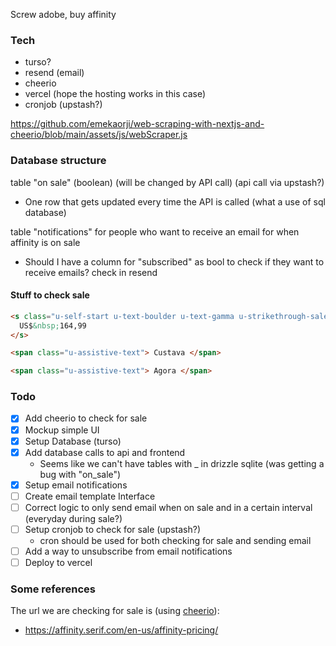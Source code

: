 Screw adobe, buy affinity

### Tech

- turso?
- resend (email)
- cheerio
- vercel (hope the hosting works in this case)
- cronjob (upstash?)

https://github.com/emekaorji/web-scraping-with-nextjs-and-cheerio/blob/main/assets/js/webScraper.js

### Database structure

table "on sale" (boolean) (will be changed by API call) (api call via upstash?)

- One row that gets updated every time the API is called (what a use of sql database)

table "notifications" for people who want to receive an email for when affinity is on sale

- Should I have a column for "subscribed" as bool to check if they want to receive emails?
  check in resend

#### Stuff to check sale

```html
<s class="u-self-start u-text-boulder u-text-gamma u-strikethrough-sale u-lh-1">
  US$&nbsp;164,99
</s>

<span class="u-assistive-text"> Custava </span>

<span class="u-assistive-text"> Agora </span>
```

### Todo

- [x] Add cheerio to check for sale
- [x] Mockup simple UI
- [x] Setup Database (turso)
- [x] Add database calls to api and frontend
  - Seems like we can't have tables with \_ in drizzle sqlite (was getting a bug with "on_sale")
- [x] Setup email notifications
- [ ] Create email template Interface
- [ ] Correct logic to only send email when on sale and in a certain interval (everyday during sale?)
- [ ] Setup cronjob to check for sale (upstash?)
  - cron should be used for both checking for sale and sending email
- [ ] Add a way to unsubscribe from email notifications
- [ ] Deploy to vercel

### Some references

The url we are checking for sale is (using [cheerio](https://github.com/cheeriojs/cheerio)):

- https://affinity.serif.com/en-us/affinity-pricing/

